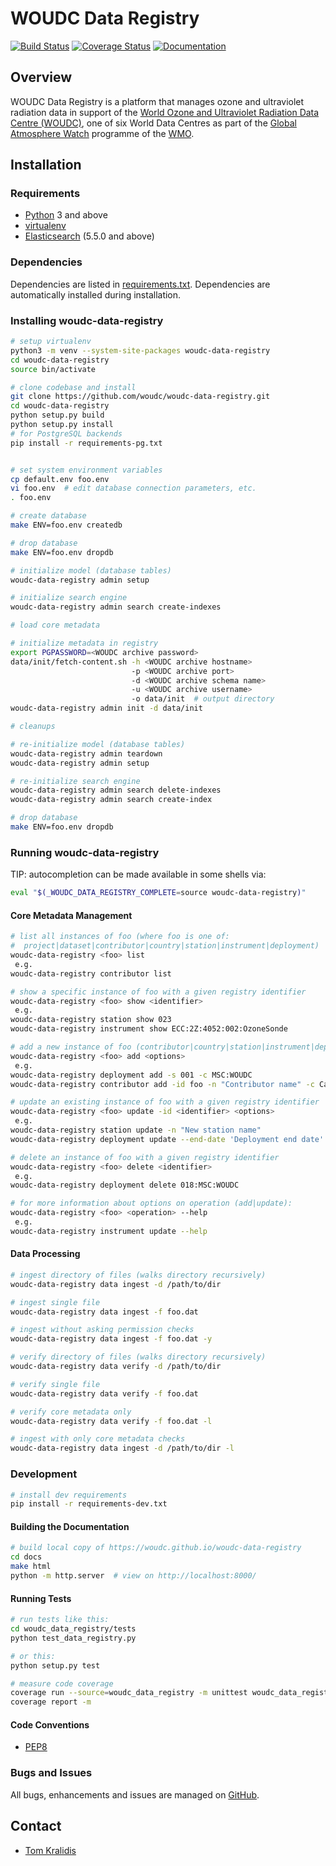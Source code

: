 # WOUDC Data Registry

[![Build Status](https://travis-ci.org/woudc/woudc-data-registry.png)](https://travis-ci.org/woudc/woudc-data-registry)
[![Coverage Status](https://coveralls.io/repos/github/woudc/woudc-data-registry/badge.svg?branch=master)](https://coveralls.io/github/woudc/woudc-data-registry?branch=master)
[![Documentation](https://readthedocs.org/projects/woudc-data-registry/badge/)](https://woudc-data-registry.readthedocs.org)

## Overview

WOUDC Data Registry is a platform that manages ozone and ultraviolet
radiation data in support of the [World Ozone and Ultraviolet Radiation Data
Centre (WOUDC)](https://woudc.org), one of six World Data Centres as part of
the [Global Atmosphere Watch](http://www.wmo.int/gaw) programme of the
[WMO](https://wmo.int).

## Installation

### Requirements
- [Python](https://python.org) 3 and above
- [virtualenv](https://virtualenv.pypa.io/)
- [Elasticsearch](https://www.elastic.co/products/elasticsearch) (5.5.0 and above)

### Dependencies
Dependencies are listed in [requirements.txt](requirements.txt). Dependencies
are automatically installed during installation.

### Installing woudc-data-registry

```bash
# setup virtualenv
python3 -m venv --system-site-packages woudc-data-registry
cd woudc-data-registry
source bin/activate

# clone codebase and install
git clone https://github.com/woudc/woudc-data-registry.git
cd woudc-data-registry
python setup.py build
python setup.py install
# for PostgreSQL backends
pip install -r requirements-pg.txt


# set system environment variables
cp default.env foo.env
vi foo.env  # edit database connection parameters, etc.
. foo.env

# create database
make ENV=foo.env createdb

# drop database
make ENV=foo.env dropdb

# initialize model (database tables)
woudc-data-registry admin setup

# initialize search engine
woudc-data-registry admin search create-indexes

# load core metadata

# initialize metadata in registry
export PGPASSWORD=<WOUDC archive password>
data/init/fetch-content.sh -h <WOUDC archive hostname>
                           -p <WOUDC archive port>
                           -d <WOUDC archive schema name>
                           -u <WOUDC archive username>
                           -o data/init  # output directory
woudc-data-registry admin init -d data/init

# cleanups

# re-initialize model (database tables)
woudc-data-registry admin teardown
woudc-data-registry admin setup

# re-initialize search engine
woudc-data-registry admin search delete-indexes
woudc-data-registry admin search create-index

# drop database
make ENV=foo.env dropdb

```

### Running woudc-data-registry

TIP: autocompletion can be made available in some shells via:

```bash
eval "$(_WOUDC_DATA_REGISTRY_COMPLETE=source woudc-data-registry)"
```

#### Core Metadata Management

```bash
# list all instances of foo (where foo is one of:
#  project|dataset|contributor|country|station|instrument|deployment)
woudc-data-registry <foo> list
 e.g.
woudc-data-registry contributor list

# show a specific instance of foo with a given registry identifier
woudc-data-registry <foo> show <identifier>
 e.g.
woudc-data-registry station show 023
woudc-data-registry instrument show ECC:2Z:4052:002:OzoneSonde

# add a new instance of foo (contributor|country|station|instrument|deployment)
woudc-data-registry <foo> add <options>
 e.g.
woudc-data-registry deployment add -s 001 -c MSC:WOUDC
woudc-data-registry contributor add -id foo -n "Contributor name" -c Canada -w IV -u https://example.org -e you@example.org -f foouser -g -75,45

# update an existing instance of foo with a given registry identifier
woudc-data-registry <foo> update -id <identifier> <options>
 e.g.
woudc-data-registry station update -n "New station name"
woudc-data-registry deployment update --end-date 'Deployment end date'

# delete an instance of foo with a given registry identifier
woudc-data-registry <foo> delete <identifier>
 e.g.
woudc-data-registry deployment delete 018:MSC:WOUDC

# for more information about options on operation (add|update):
woudc-data-registry <foo> <operation> --help
 e.g.
woudc-data-registry instrument update --help
```

#### Data Processing

```bash
# ingest directory of files (walks directory recursively)
woudc-data-registry data ingest -d /path/to/dir

# ingest single file
woudc-data-registry data ingest -f foo.dat

# ingest without asking permission checks
woudc-data-registry data ingest -f foo.dat -y

# verify directory of files (walks directory recursively)
woudc-data-registry data verify -d /path/to/dir

# verify single file
woudc-data-registry data verify -f foo.dat

# verify core metadata only
woudc-data-registry data verify -f foo.dat -l

# ingest with only core metadata checks
woudc-data-registry data ingest -d /path/to/dir -l
```

### Development

```bash
# install dev requirements
pip install -r requirements-dev.txt
```

#### Building the Documentation

```bash
# build local copy of https://woudc.github.io/woudc-data-registry
cd docs
make html
python -m http.server  # view on http://localhost:8000/
```

#### Running Tests

```bash
# run tests like this:
cd woudc_data_registry/tests
python test_data_registry.py

# or this:
python setup.py test

# measure code coverage
coverage run --source=woudc_data_registry -m unittest woudc_data_registry.tests.test_data_registry
coverage report -m
```

#### Code Conventions

* [PEP8](https://www.python.org/dev/peps/pep-0008)

### Bugs and Issues

All bugs, enhancements and issues are managed on [GitHub](https://github.com/woudc/woudc-data-registry/issues).

## Contact

* [Tom Kralidis](https://github.com/tomkralidis)
